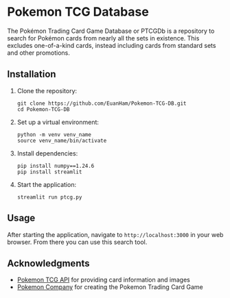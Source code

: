 # Pokemon TCG Database

The Pokémon Trading Card Game Database or PTCGDb is a repository to search for Pokémon cards from nearly all the sets in existence. This excludes one-of-a-kind cards, instead including cards from standard sets and other promotions. 

## Installation

1. Clone the repository:
   ```
   git clone https://github.com/EuanHam/Pokemon-TCG-DB.git
   cd Pokemon-TCG-DB
   ```
   
2. Set up a virtual environment:
   ```
   python -m venv venv_name
   source venv_name/bin/activate
   ```

3. Install dependencies:
   ```
   pip install numpy==1.24.6
   pip install streamlit
   ```
4. Start the application:
   ```
   streamlit run ptcg.py
   ```

## Usage

After starting the application, navigate to `http://localhost:3000` in your web browser. From there you can use this search tool.


## Acknowledgments

- [Pokemon TCG API](https://pokemontcg.io/) for providing card information and images
- [Pokemon Company](https://www.pokemon.com/) for creating the Pokemon Trading Card Game